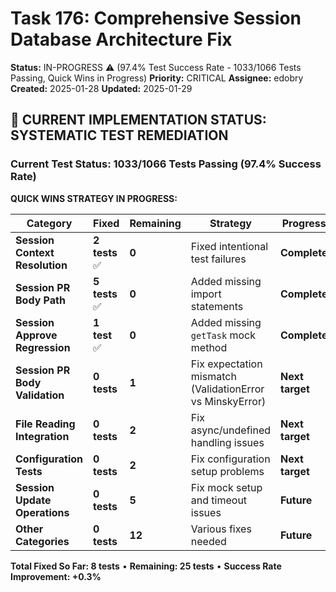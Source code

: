 # Task 176: Comprehensive Session Database Architecture Fix

**Status:** IN-PROGRESS ⚠️ (97.4% Test Success Rate - 1033/1066 Tests Passing, Quick Wins in Progress)
**Priority:** CRITICAL
**Assignee:** edobry
**Created:** 2025-01-28
**Updated:** 2025-01-29

## 🎯 CURRENT IMPLEMENTATION STATUS: SYSTEMATIC TEST REMEDIATION

### **Current Test Status: 1033/1066 Tests Passing (97.4% Success Rate)**

**QUICK WINS STRATEGY IN PROGRESS:**

| **Category** | **Fixed** | **Remaining** | **Strategy** | **Progress** |
|-------------|----------|---------------|--------------|-------------|
| **Session Context Resolution** | **2 tests** ✅ | **0** | Fixed intentional test failures | **Complete** |
| **Session PR Body Path** | **5 tests** ✅ | **0** | Added missing import statements | **Complete** |
| **Session Approve Regression** | **1 test** ✅ | **0** | Added missing `getTask` mock method | **Complete** |
| **Session PR Body Validation** | **0 tests** | **1** | Fix expectation mismatch (ValidationError vs MinskyError) | **Next target** |
| **File Reading Integration** | **0 tests** | **2** | Fix async/undefined handling issues | **Next target** |
| **Configuration Tests** | **0 tests** | **2** | Fix configuration setup problems | **Next target** |
| **Session Update Operations** | **0 tests** | **5** | Fix mock setup and timeout issues | **Future** |
| **Other Categories** | **0 tests** | **12** | Various fixes needed | **Future** |

**Total Fixed So Far: 8 tests** • **Remaining: 25 tests** • **Success Rate Improvement: +0.3%**
